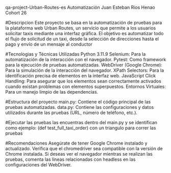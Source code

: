 qa-project-Urban-Routes-es Automatización
Juan Esteban Rios Henao Cohort 26

#Descripcion
Este proyecto se basa en la automatización de pruebas para la plataforma web Urban Routes,
un servicio que permite a los usuarios solicitar taxis mediante una interfaz gráfica.
El objetivo es automatizar todo el flujo de solicitud de un taxi, desde la selección de
direcciones hasta el pago y envío de un mensaje al conductor

#Tecnologias y Técnicas Utilizadas
Python 3.11.9
Selenium: Para la automatización de la interacción con el navegador.
Pytest: Como framework para la ejecución de pruebas automatizadas.
WebDriver (Google Chrome): Para la simulación de la interacción del navegador.
XPath Selectors: Para la identificación precisa de elementos en la interfaz web.
JavaScript Click Handling: Para asegurar que los elementos sean correctamente activados cuando existan problemas con elementos superpuestos.
Entornos Virtuales: Para un manejo limpio de las dependencias.

#Estructura del proyecto
main.py: Contiene el código principal de las pruebas automatizadas.
data.py: Contiene las configuraciones y datos utilizados durante las pruebas (URL, número de teléfono, etc.).

#Ejecutar las pruebas
las encuentras dentro del main.py
y se identifican como ejemplo: (def test_full_taxi_order)
con un triangulo para correr las pruebas

#Recomendaciones
Asegúrate de tener Google Chrome instalado y actualizado.
Verifica que el chromedriver sea compatible con la versión de Chrome instalada.
Si deseas ver el navegador mientras se realizan las pruebas, comenta las líneas relacionadas con headless en las configuraciones del WebDriver.
